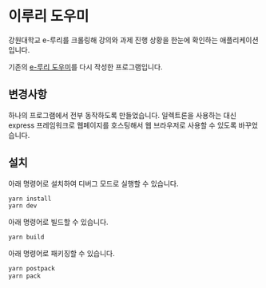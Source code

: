 # 이루리 도우미

강원대학교 e-루리를 크롤링해 강의와 과제 진행 상황을 한눈에 확인하는 애플리케이션입니다.

기존의 [e-루리 도우미](https://github.com/cstria0106/eruri-helper)를 다시 작성한 프로그램입니다.

## 변경사항
하나의 프로그램에서 전부 동작하도록 만들었습니다. 일렉트론을 사용하는 대신 express 프레임워크로 웹페이지를 호스팅해서 웹 브라우저로 사용할 수 있도록 바꾸었습니다.

## 설치
아래 명령어로 설치하여 디버그 모드로 실행할 수 있습니다.
```sh
yarn install
yarn dev
```
아래 명령어로 빌드할 수 있습니다.
```sh
yarn build
```
아래 명령어로 패키징할 수 있습니다.
```sh
yarn postpack
yarn pack
```